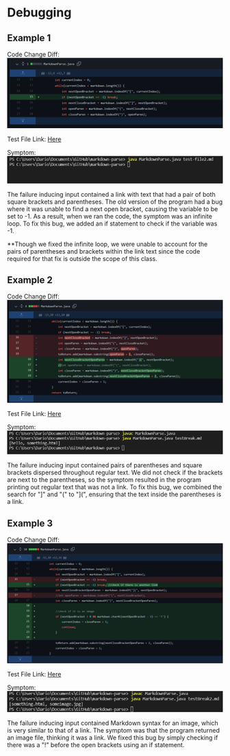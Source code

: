 # Debugging

## Example 1
Code Change Diff:
![Image](Diff1.png)

Test File Link: [Here](https://github.com/drtzeng27/markdown-parse/commit/cc77cb88cf7fd53b878c2ab99b05b2ac1c786217)

Symptom: ![Image](Symptom1.png)

The failure inducing input contained a link with text that had a pair of both square brackets and parentheses. The old version of the program had a bug where it was unable to find a next open bracket, causing the variable to be set to -1. As a result, when we ran the code, the symptom was an infinite loop. To fix this bug, we added an if statement to check if the variable was -1.

**Though we fixed the infinite loop, we were unable to account for the pairs of parentheses and brackets within the link text since the code required for that fix is outside the scope of this class.

## Example 2
Code Change Diff:
![Image](Diff2.png)

Test File Link: [Here](https://github.com/drtzeng27/markdown-parse/commit/9b5d1f9a7446fa407202692dc43b607d3a692969)

Symptom: ![Image](Symptom2.png)

The failure inducing input contained pairs of parentheses and square brackets dispersed throughout regular text. We did not check if the brackets are next to the parentheses, so the symptom resulted in the program printing out regular text that was not a link. To fix this bug, we combined the search for "]" and "(" to "](", ensuring that the text inside the parentheses is a link.

## Example 3
Code Change Diff:
![Image](Diff3.png)

Test File Link: [Here](https://github.com/drtzeng27/markdown-parse/commit/2f5eb0423dd923f8fbbaa7f93e92320122d0a577)

Symptom: ![Image](Symptom3.png)

The failure inducing input contained Markdown syntax for an image, which is very similar to that of a link. The symptom was that the program returned an image file, thinking it was a link. We fixed this bug by simply checking if there was a "!" before the open brackets using an if statement.